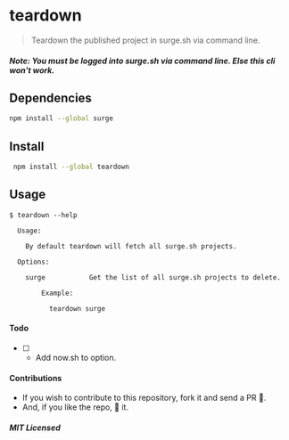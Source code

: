 # teardown

> Teardown the published project in surge.sh via command line.

##### Note: You must be logged into surge.sh via command line. Else this cli won't work.

## Dependencies

```bash
npm install --global surge
```

## Install

```bash
 npm install --global teardown
```

## Usage

```
$ teardown --help

  Usage:

    By default teardown will fetch all surge.sh projects.

  Options:

    surge			Get the list of all surge.sh projects to delete.
				
		Example:
		
		  teardown surge
```

#### Todo

- [ ] - Add now.sh to option.

#### Contributions

- If you wish to contribute to this repository, fork it and send a PR 😬.
- And, if you like the repo, 🌟 it.

##### MIT Licensed
